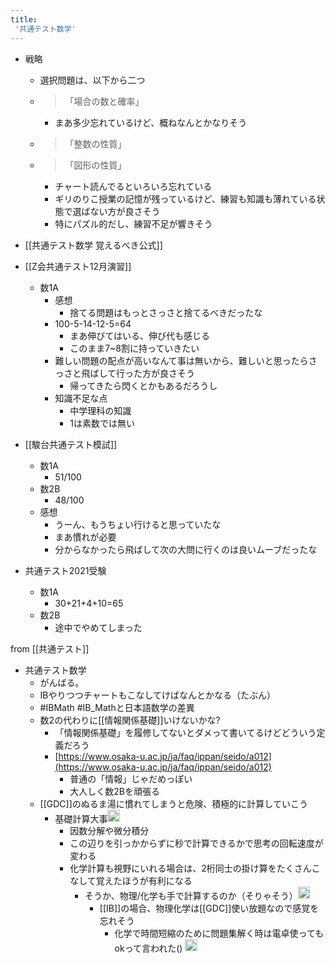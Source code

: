 ```yaml
---
title:
 '共通テスト数学'
---
```


- 戦略
    - 選択問題は、以下から二つ
    - > 「場合の数と確率」
        - まあ多少忘れているけど、概ねなんとかなりそう
    - > 「整数の性質」

    - > 「図形の性質」
        - チャート読んでるといろいろ忘れている
        - ギリのりこ授業の記憶が残っているけど、練習も知識も薄れている状態で選ばない方が良さそう
        - 特にパズル的だし、練習不足が響きそう

- [[共通テスト数学 覚えるべき公式]]

- [[Z会共通テスト12月演習]]
    - 数1A
        - 感想
            - 捨てる問題はもっとさっさと捨てるべきだったな
        - 100-5-14-12-5=64
            - まあ伸びてはいる、伸び代も感じる
            - このまま7~8割に持っていきたい
        - 難しい問題の配点が高いなんて事は無いから、難しいと思ったらさっさと飛ばして行った方が良さそう
            - 帰ってきたら閃くとかもあるだろうし
        - 知識不足な点
            - 中学理科の知識
            - 1は素数では無い

- [[駿台共通テスト模試]]
    - 数1A
        - 51/100
    - 数2B
        - 48/100
    - 感想
        - うーん、もうちょい行けると思っていたな
        - まあ慣れが必要
        - 分からなかったら飛ばして次の大問に行くのは良いムーブだったな

- 共通テスト2021受験
    - 数1A
        - 30+21+4+10=65
    - 数2B
        - 途中でやめてしまった

from [[共通テスト]]
- 共通テスト数学
    - がんばる。
    - IBやりつつチャートもこなしてけばなんとかなる（たぶん）
    - #IBMath #IB_Mathと日本語数学の差異
    - 数2の代わりに[[情報関係基礎]]いけないかな?
        - 「情報関係基礎」を履修してないとダメって書いてるけどどういう定義だろう
        - [https://www.osaka-u.ac.jp/ja/faq/ippan/seido/a012](https://www.osaka-u.ac.jp/ja/faq/ippan/seido/a012)
            - 普通の「情報」じゃだめっぽい
            - 大人しく数2Bを頑張る
    - [[GDC]]のぬるま湯に慣れてしまうと危険、積極的に計算していこう
        - 基礎計算大事<img src='https://scrapbox.io/api/pages/blu3mo-public/takker/icon' alt='takker.icon' height="19.5"/>
            - 因数分解や微分積分
            - この辺りを引っかからずに秒で計算できるかで思考の回転速度が変わる
            - 化学計算も視野にいれる場合は、2桁同士の掛け算をたくさんこなして覚えたほうが有利になる
                - そうか、物理/化学も手で計算するのか（そりゃそう）<img src='https://scrapbox.io/api/pages/blu3mo-public/blu3mo/icon' alt='blu3mo.icon' height="19.5"/>
                    - [[IB]]の場合、物理化学は[[GDC]]使い放題なので感覚を忘れそう
                        - 化学で時間短縮のために問題集解く時は電卓使ってもokって言われた() <img src='https://scrapbox.io/api/pages/blu3mo-public/kaya/icon' alt='kaya.icon' height="19.5"/>


